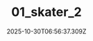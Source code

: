 ---
title: "01_skater_2"
description: ""
image: "/uploads/photos/1761807397217-01_skater_2.webp"
thumbnail: "/uploads/photos/1761807397217-01_skater_2-thumb.webp"
width: 5816
height: 3700
featured: true
date: 2025-10-30T06:56:37.309Z
order: 0
---